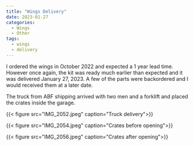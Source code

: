 ```yaml
---
title: "Wings Delivery"
date: 2023-01-27
categories:
  - Wings
  - Other
tags:
  - wings
  - delivery
---
```


I ordered the wings in October 2022 and expected a 1 year lead time. However once again, the kit was ready much earlier than expected and it was delivered January 27, 2023. A few of the parts were backordered and I would received them at a later date.

The truck from ABF shipping arrived with two men and a forklift and placed the crates inside the garage.

{{< figure src="IMG_2052.jpeg" caption="Truck delivery">}}

{{< figure src="IMG_2054.jpeg" caption="Crates before opening">}}

{{< figure src="IMG_2056.jpeg" caption="Crates after opening">}}
